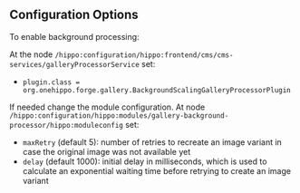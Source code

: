 <!--
  Copyright 2017 BloomReach Inc (https://www.bloomreach.com)

  Licensed under the Apache License, Version 2.0 (the "License");
  you may not use this file except in compliance with the License.
  You may obtain a copy of the License at

   http://www.apache.org/licenses/LICENSE-2.0

  Unless required by applicable law or agreed to in writing, software
  distributed under the License is distributed on an "AS IS" BASIS,
  WITHOUT WARRANTIES OR CONDITIONS OF ANY KIND, either express or implied.
  See the License for the specific language governing permissions and
  limitations under the License.
  -->
## Configuration Options
To enable background processing:

At the node ``/hippo:configuration/hippo:frontend/cms/cms-services/galleryProcessorService`` set:

+ ``plugin.class = org.onehippo.forge.gallery.BackgroundScalingGalleryProcessorPlugin``


If needed change the module configuration. At node ``/hippo:configuration/hippo:modules/gallery-background-processor/hippo:moduleconfig`` set:

+ ``maxRetry`` (default 5): number of retries to recreate an image variant in case the original image was not available yet
+ ``delay`` (default 1000): initial delay in milliseconds, which is used to calculate an exponential waiting time before retrying to create an image variant
